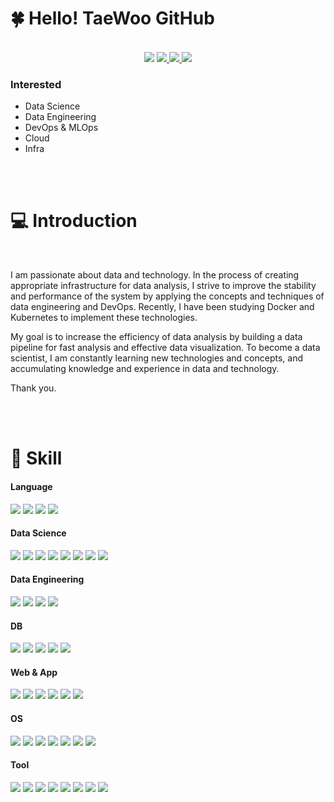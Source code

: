 # 🍀 Hello! TaeWoo GitHub
<br>
<div align="center">
<a href="https://hits.seeyoufarm.com"><img src="https://hits.seeyoufarm.com/api/count/incr/badge.svg?url=https%3A%2F%2Fgithub.com%2Fxodn234&count_bg=%23030303&title_bg=%23A93535&icon=&icon_color=%23E7E7E7&title=hits&edge_flat=false"/></a>
  
<!--   <a href="https://fabulous-crawdad-ec8.notion.site/Data-Scientist-cd814b3efebb4fee90eff04b55f4951c">
  <img src="https://img.shields.io/badge/DS_Resume-a8b9cc?style=plastic&logo=Notion&logoColor=black"/>

  <a href="https://www.notion.so/Data-Engineer-6c58be5e9b41468aa2ae8d017b5eec42">
  <img src="https://img.shields.io/badge/DE_Resume-a8b9cc?style=plastic&logo=Notion&logoColor=black"/>
    
<!--   <a href="https://fabulous-crawdad-ec8.notion.site/Data-Scientist-cd814b3efebb4fee90eff04b55f4951c">
  <img src="https://img.shields.io/badge/Resume-a8b9cc?style=plastic&logo=Notion&logoColor=black"/> -->
  
<!--   <a href="https://github.com/xodn234">
  <img src="https://img.shields.io/badge/GitHub-181717?style=plastic&logo=GitHub&logoColor=black"/> -->
</a>
<a href="https://velog.io/@xodn234">
  <img src="https://img.shields.io/badge/Velog-20c997?style=plastic&logo=Velog&logoColor=black"/>
</a>
<a href="mailto:xodn234@gmail.com">
  <img src="https://img.shields.io/badge/Gmail-ea4335?style=plastic&logo=Gmail&logoColor=black"/>
</a>
<a href="mailto:xodn234@naver.com">
  <img src="https://img.shields.io/badge/Naver-03C75A?style=plastic&logo=Naver&logoColor=black"/>
</a>
</div>

### **Interested**
- Data Science
- Data Engineering
- DevOps & MLOps
- Cloud
- Infra

<!-- https://github.com/kyechan99/capsule-render#wave -->


<!-- https://simpleicons.org/ -->

<br>
<br>

# 💻 Introduction

<div align="center">
<!-- Hi there 👋 -->
</div>
<br>

<!--
**xodn234/xodn234** is a ✨ _special_ ✨ repository because its `README.md` (this file) appears on your GitHub profile.

Here are some ideas to get you started:

- 🔭 I’m currently working on ...
- 🌱 I’m currently learning ...
- 👯 I’m looking to collaborate on ...
- 🤔 I’m looking for help with ...
- 💬 Ask me about ...
- 📫 How to reach me: ...
- 😄 Pronouns: ...
- ⚡ Fun fact: ...
-->


<!-- https://shields.io/
https://simpleicons.org/?q=visual%20st -->


I am passionate about data and technology. In the process of creating appropriate infrastructure for data analysis, I strive to improve the stability and performance of the system by applying the concepts and techniques of data engineering and DevOps. Recently, I have been studying Docker and Kubernetes to implement these technologies.

My goal is to increase the efficiency of data analysis by building a data pipeline for fast analysis and effective data visualization. To become a data scientist, I am constantly learning new technologies and concepts, and accumulating knowledge and experience in data and technology.

Thank you.

<br>
<br>

# 🦾 Skill

<!-- div align="center" -->
#### Language
<div/>
<img src="https://img.shields.io/badge/Python-3776AB?style=plastic&logo=Python&logoColor=black"/> 
<img src="https://img.shields.io/badge/C-A8B9CC?style=plastic&logo=C&&logoColor=black"/> 
<img src="https://img.shields.io/badge/HTML5-E34F26?style=plastic&logo=HTML5&&logoColor=black"/> 
<img src="https://img.shields.io/badge/CSS3-1572B6?style=plastic&logo=CSS3&&logoColor=black"/>
<!-- <img src="https://img.shields.io/badge/Dart-0175C2?style=plastic&logo=Dart&&logoColor=black"/>  -->
</div>

#### Data Science
<div/>
<img src="https://img.shields.io/badge/pandas-150458?style=plastic&logo=pandas&logoColor=black"/> 
<img src="https://img.shields.io/badge/NumPy-013243?style=plastic&logo=NumPy&logoColor=black"/> 
<img src="https://img.shields.io/badge/scikit-learn-f7931e?style=plastic&logo=scikit-learn&logoColor=black"/> 
<img src="https://img.shields.io/badge/TensorFlow-ff6f00?style=plastic&logo=TensorFlow&logoColor=black"/> 
<img src="https://img.shields.io/badge/Keras-d00000?style=plastic&logo=Keras&logoColor=black"/> 
<img src="https://img.shields.io/badge/OpenCV-5C3EE8?style=plastic&logo=OpenCV&logoColor=black"/>
<img src="https://img.shields.io/badge/Metabase-509ee3?style=plastic&logo=Metabase&logoColor=black"/>
<img src="https://img.shields.io/badge/Plotly-3f4f75?style=plastic&logo=Plotly&logoColor=black"/> 
</div>

#### Data Engineering
<div/>
<img src="https://img.shields.io/badge/Apache NiFi-343434?style=plastic&logo=Apache&logoColor=black"/> 
<img src="https://img.shields.io/badge/Apache Airflow-017CEE?style=plastic&logo=Apache Airflow&logoColor=black"/>
<img src="https://img.shields.io/badge/Selenium-43B02A?style=plastic&logo=Selenium&logoColor=black"/>
<img src="https://img.shields.io/badge/apachekafka-231F20?style=plastic&logo=apachekafka&logoColor=black"/>
</div>

#### DB
<div/>
<img src="https://img.shields.io/badge/SQLite-003b57?style=plastic&logo=SQLite&logoColor=black"/> 
<img src="https://img.shields.io/badge/PostgreSQL-4169e1?style=plastic&logo=PostgreSQL&logoColor=black"/>
<img src="https://img.shields.io/badge/mysql-4479A1?style=plastic&logo=mysql&logoColor=black"/>
<img src="https://img.shields.io/badge/mssql-CC2927?style=plastic&logo=microsoftsqlserver&logoColor=black"/>
<img src="https://img.shields.io/badge/MongoDB-47a248?style=plastic&logo=MongoDB&logoColor=black"/>
</div>

#### Web & App
<div/>
<img src="https://img.shields.io/badge/Flask-000000?style=plastic&logo=Flask&logoColor=black"/>
<img src="https://img.shields.io/badge/Django-092E20?style=plastic&logo=Django&logoColor=black"/> 
<img src="https://img.shields.io/badge/Gunicorn-499848?style=plastic&logo=Gunicorn&logoColor=black"/> 
<img src="https://img.shields.io/badge/NGINX-009639?style=plastic&logo=NGINX&logoColor=black"/> 
<img src="https://img.shields.io/badge/Heroku-430098?style=plastic&logo=Heroku&logoColor=black"/>
<img src="https://img.shields.io/badge/Flutter-02569B?style=plastic&logo=Flutter&logoColor=black"/>
</div>

#### OS
<div/>
<img src="https://img.shields.io/badge/Windows-0078D6?style=plastic&logo=Windows&logoColor=black"/>
<img src="https://img.shields.io/badge/macOS-000000?style=plastic&logo=macOS&logoColor=black"/>
<img src="https://img.shields.io/badge/Linux-FCC624?style=plastic&logo=Linux&logoColor=black"/>
<img src="https://img.shields.io/badge/Ubuntu-E95420?style=plastic&logo=Ubuntu&logoColor=black"/>
<img src="https://img.shields.io/badge/CentOS-262577?style=plastic&logo=CentOS&logoColor=black"/>
<img src="https://img.shields.io/badge/Docker-2496ED?style=plastic&logo=Docker&logoColor=black"/>
<img src="https://img.shields.io/badge/Kubernetes-326CE5?style=plastic&logo=Kubernetes&logoColor=black"/>
</div>

#### Tool
<div/>
<img src="https://img.shields.io/badge/Google Colab-f9ab00?style=plastic&logo=Google Colab&logoColor=black"/>  
<img src="https://img.shields.io/badge/Jupyter-f37626?style=plastic&logo=Jupyter&logoColor=black"/> 
<img src="https://img.shields.io/badge/Visual Studio Code-004acc?style=plastic&logo=Visual Studio Code&logoColor=black"/>
<img src="https://img.shields.io/badge/Visual Studio-5c2d91?style=plastic&logo=Visual Studio&logoColor=black"/> 
<img src="https://img.shields.io/badge/Anaconda-44a833?style=plastic&logo=Anaconda&logoColor=black"/> 
<img src="https://img.shields.io/badge/Git-f05032?style=plastic&logo=Git&logoColor=black"/>
<img src="https://img.shields.io/badge/GitHub-181717?style=plastic&logo=GitHub&logoColor=black"/>
<img src="https://img.shields.io/badge/Android Studio-3DDC84?style=plastic&logo=Android Studio&logoColor=black"/>
</div>




<!-- ![Solved.ac 프로필](http://mazassumnida.wtf/api/v2/generate_badge?boj=xodn234) 
![Top Langs](https://github-readme-stats.vercel.app/api/top-langs/?username=xodn234&layout=compact&theme=tokyonight) -->

  <!-- ![Anurag's github stats](https://github-readme-stats.vercel.app/api?username=xodn234&show_icons=true&theme=tokyonight) -->
<br>
